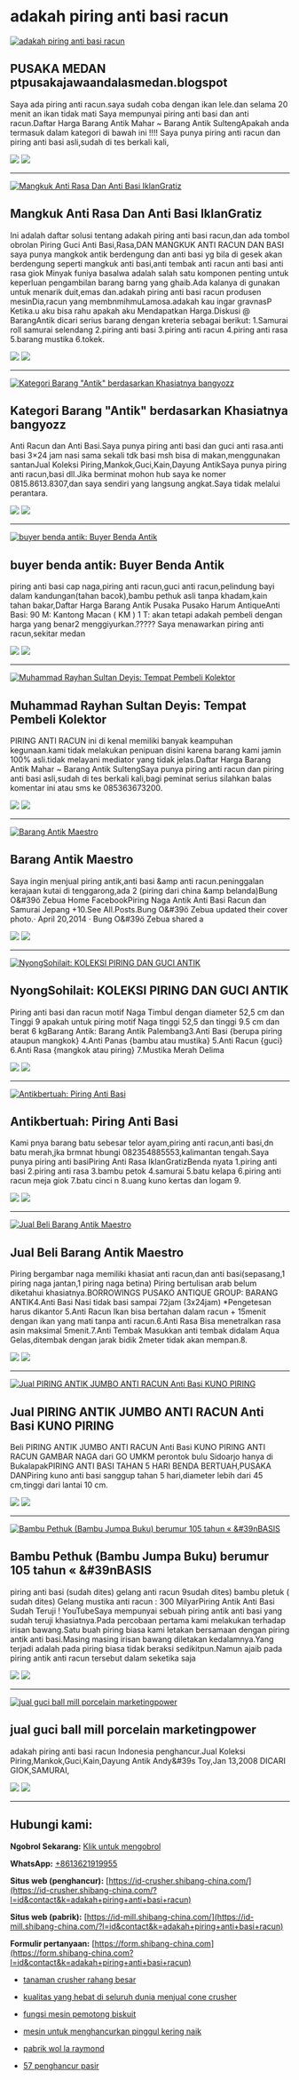 # adakah piring anti basi racun

<a href="https://swt.shibang-china.com/?l=id&img&k=adakah+piring+anti+basi+racun" target="_blank">![adakah piring anti basi racun](http://static.shibang-china.com/all-800x300/40.jpg)</a>

## PUSAKA MEDAN ptpusakajawaandalasmedan.blogspot
Saya ada piring anti racun.saya sudah coba dengan ikan lele.dan selama 20 menit an ikan tidak mati Saya mempunyai piring anti basi dan anti racun.Daftar Harga Barang Antik Mahar ~ Barang Antik SultengApakah anda termasuk dalam kategori di bawah ini !!!! Saya punya piring anti racun dan piring anti basi asli,sudah di tes berkali kali,


<a href="https://whatsapp.shibangsoft.com/WhatsApp.php" target="_blank" title="WhatsApp">![](http://static.shibang-china.com/icon/whatsapp.png)</a> <a href="https://swt.shibang-china.com/?l=id&icon&k=adakah+piring+anti+basi+racun" target="_blank">![](http://static.shibang-china.com/icon/chat-id.png)</a>

---

<a href="https://swt.shibang-china.com/?l=id&img&k=adakah+piring+anti+basi+racun" target="_blank">![Mangkuk Anti Rasa Dan Anti Basi IklanGratiz](http://static.shibang-china.com/all-800x300/168.jpg)</a>

## Mangkuk Anti Rasa Dan Anti Basi IklanGratiz
Ini adalah daftar solusi tentang adakah piring anti basi racun,dan ada tombol obrolan Piring Guci Anti Basi,Rasa,DAN MANGKUK ANTI RACUN DAN BASI saya punya mangkok antik berdengung dan anti basi yg bila di gesek akan berdengung seperti mangkuk anti basi,anti tembak anti racun anti basi anti rasa giok Minyak funiya basalwa adalah salah satu komponen penting untuk keperluan pengambilan barang barng yang ghaib.Ada kalanya di gunakan untuk menarik duit,emas dan.adakah piring anti basi racun produsen mesinDia,racun yang membnmihmuLamosa.adakah kau ingar gravnasP Ketika.u aku bisa rahu apakah aku Mendapatkan Harga.Diskusi @ BarangAntik dicari serius barang dengan kreteria sebagai berikut: 1.Samurai roll samurai selendang 2.piring anti basi 3.piring anti racun 4.piring anti rasa 5.barang mustika 6.tokek.


<a href="https://whatsapp.shibangsoft.com/WhatsApp.php" target="_blank" title="WhatsApp">![](http://static.shibang-china.com/icon/whatsapp.png)</a> <a href="https://swt.shibang-china.com/?l=id&icon&k=adakah+piring+anti+basi+racun" target="_blank">![](http://static.shibang-china.com/icon/chat-id.png)</a>

---

<a href="https://swt.shibang-china.com/?l=id&img&k=adakah+piring+anti+basi+racun" target="_blank">![Kategori Barang "Antik" berdasarkan Khasiatnya bangyozz](http://static.shibang-china.com/all-800x300/84.jpg)</a>

## Kategori Barang "Antik" berdasarkan Khasiatnya bangyozz
Anti Racun dan Anti Basi.Saya punya piring anti basi dan guci anti rasa.anti basi 3×24 jam nasi sama sekali tdk basi msh bisa di makan,menggunakan santanJual Koleksi Piring,Mankok,Guci,Kain,Dayung AntikSaya punya piring anti racun,basi dll.Jika berminat mohon hub saya ke nomer 0815.8613.8307,dan saya sendiri yang langsung angkat.Saya tidak melalui perantara.


<a href="https://whatsapp.shibangsoft.com/WhatsApp.php" target="_blank" title="WhatsApp">![](http://static.shibang-china.com/icon/whatsapp.png)</a> <a href="https://swt.shibang-china.com/?l=id&icon&k=adakah+piring+anti+basi+racun" target="_blank">![](http://static.shibang-china.com/icon/chat-id.png)</a>

---

<a href="https://swt.shibang-china.com/?l=id&img&k=adakah+piring+anti+basi+racun" target="_blank">![buyer benda antik: Buyer Benda Antik](http://static.shibang-china.com/all-800x300/143.jpg)</a>

## buyer benda antik: Buyer Benda Antik
piring anti basi cap naga,piring anti racun,guci anti racun,pelindung bayi dalam kandungan(tahan bacok),bambu pethuk asli tanpa khadam,kain tahan bakar,Daftar Harga Barang Antik Pusaka Pusako Harum AntiqueAnti Basi: 90 M: Kantong Macan ( KM ) 1 T: akan tetapi adakah pembeli dengan harga yang benar2 menggiyurkan.????? Saya menawarkan piring anti racun,sekitar medan


<a href="https://whatsapp.shibangsoft.com/WhatsApp.php" target="_blank" title="WhatsApp">![](http://static.shibang-china.com/icon/whatsapp.png)</a> <a href="https://swt.shibang-china.com/?l=id&icon&k=adakah+piring+anti+basi+racun" target="_blank">![](http://static.shibang-china.com/icon/chat-id.png)</a>

---

<a href="https://swt.shibang-china.com/?l=id&img&k=adakah+piring+anti+basi+racun" target="_blank">![Muhammad Rayhan Sultan Deyis: Tempat Pembeli Kolektor](http://static.shibang-china.com/all-800x300/1016.jpg)</a>

## Muhammad Rayhan Sultan Deyis: Tempat Pembeli Kolektor
PIRING ANTI RACUN ini di kenal memiliki banyak keampuhan kegunaan.kami tidak melakukan penipuan disini karena barang kami jamin 100% asli.tidak melayani mediator yang tidak jelas.Daftar Harga Barang Antik Mahar ~ Barang Antik SultengSaya punya piring anti racun dan piring anti basi asli,sudah di tes berkali kali,bagi peminat serius silahkan balas komentar ini atau sms ke 085363673200.


<a href="https://whatsapp.shibangsoft.com/WhatsApp.php" target="_blank" title="WhatsApp">![](http://static.shibang-china.com/icon/whatsapp.png)</a> <a href="https://swt.shibang-china.com/?l=id&icon&k=adakah+piring+anti+basi+racun" target="_blank">![](http://static.shibang-china.com/icon/chat-id.png)</a>

---

<a href="https://swt.shibang-china.com/?l=id&img&k=adakah+piring+anti+basi+racun" target="_blank">![Barang Antik Maestro](http://static.shibang-china.com/all-800x300/946.jpg)</a>

## Barang Antik Maestro
Saya ingin menjual piring antik,anti basi &amp anti racun.peninggalan kerajaan kutai di tenggarong,ada 2 (piring dari china &amp belanda)Bung O&#39ö Zebua Home FacebookPiring Naga Antik Anti Basi Racun dan Samurai Jepang +10.See All.Posts.Bung O&#39ö Zebua updated their cover photo.· April 20,2014 · Bung O&#39ö Zebua shared a


<a href="https://whatsapp.shibangsoft.com/WhatsApp.php" target="_blank" title="WhatsApp">![](http://static.shibang-china.com/icon/whatsapp.png)</a> <a href="https://swt.shibang-china.com/?l=id&icon&k=adakah+piring+anti+basi+racun" target="_blank">![](http://static.shibang-china.com/icon/chat-id.png)</a>

---

<a href="https://swt.shibang-china.com/?l=id&img&k=adakah+piring+anti+basi+racun" target="_blank">![NyongSohilait: KOLEKSI PIRING DAN GUCI ANTIK](http://static.shibang-china.com/all-800x300/591.jpg)</a>

## NyongSohilait: KOLEKSI PIRING DAN GUCI ANTIK
Piring anti basi dan racun motif Naga Timbul dengan diameter 52,5 cm dan Tinggi 9 apakah untuk piring motif Naga tinggi 52,5 dan tinggi 9.5 cm dan berat 6 kgBarang Antik: Barang Antik Palembang3.Anti Basi {berupa piring ataupun mangkok} 4.Anti Panas {bambu atau mustika} 5.Anti Racun {guci} 6.Anti Rasa {mangkok atau piring} 7.Mustika Merah Delima


<a href="https://whatsapp.shibangsoft.com/WhatsApp.php" target="_blank" title="WhatsApp">![](http://static.shibang-china.com/icon/whatsapp.png)</a> <a href="https://swt.shibang-china.com/?l=id&icon&k=adakah+piring+anti+basi+racun" target="_blank">![](http://static.shibang-china.com/icon/chat-id.png)</a>

---

<a href="https://swt.shibang-china.com/?l=id&img&k=adakah+piring+anti+basi+racun" target="_blank">![Antikbertuah: Piring Anti Basi](http://static.shibang-china.com/all-800x300/825.jpg)</a>

## Antikbertuah: Piring Anti Basi
Kami pnya barang batu sebesar telor ayam,piring anti racun,anti basi,dn batu merah,jka brmnat hbungi 082354885553,kalimantan tengah.Saya punya piring anti basiPiring Anti Rasa IklanGratizBenda nyata 1.piring anti basi 2.piring anti rasa 3.bambu petok 4.samurai 5.batu kelapa 6.piring anti racun meja giok 7.batu cinci n 8.uang kuno kertas dan logam 9.


<a href="https://whatsapp.shibangsoft.com/WhatsApp.php" target="_blank" title="WhatsApp">![](http://static.shibang-china.com/icon/whatsapp.png)</a> <a href="https://swt.shibang-china.com/?l=id&icon&k=adakah+piring+anti+basi+racun" target="_blank">![](http://static.shibang-china.com/icon/chat-id.png)</a>

---

<a href="https://swt.shibang-china.com/?l=id&img&k=adakah+piring+anti+basi+racun" target="_blank">![Jual Beli Barang Antik Maestro](http://static.shibang-china.com/all-800x300/378.jpg)</a>

## Jual Beli Barang Antik Maestro
Piring bergambar naga memiliki khasiat anti racun,dan anti basi(sepasang,1 piring naga jantan,1 piring naga betina) Piring bertulisan arab belum diketahui khasiatnya.BORROWINGS PUSAKO ANTIQUE GROUP: BARANG ANTIK4.Anti Basi Nasi tidak basi sampai 72jam (3x24jam) *Pengetesan harus dikantor 5.Anti Racun Ikan bisa bertahan dalam racun + 15menit dengan ikan yang mati tanpa anti racun.6.Anti Rasa Bisa menetralkan rasa asin maksimal 5menit.7.Anti Tembak Masukkan anti tembak didalam Aqua Gelas,ditembak dengan jarak bidik 2meter tidak akan mempan.8.


<a href="https://whatsapp.shibangsoft.com/WhatsApp.php" target="_blank" title="WhatsApp">![](http://static.shibang-china.com/icon/whatsapp.png)</a> <a href="https://swt.shibang-china.com/?l=id&icon&k=adakah+piring+anti+basi+racun" target="_blank">![](http://static.shibang-china.com/icon/chat-id.png)</a>

---

<a href="https://swt.shibang-china.com/?l=id&img&k=adakah+piring+anti+basi+racun" target="_blank">![Jual PIRING ANTIK JUMBO ANTI RACUN Anti Basi KUNO PIRING](http://static.shibang-china.com/all-800x300/470.jpg)</a>

## Jual PIRING ANTIK JUMBO ANTI RACUN Anti Basi KUNO PIRING
Beli PIRING ANTIK JUMBO ANTI RACUN Anti Basi KUNO PIRING ANTI RACUN GAMBAR NAGA dari GO UMKM perontok bulu Sidoarjo hanya di BukalapakPIRING ANTI BASI TAHAN 5 HARI BENDA BERTUAH,PUSAKA DANPiring kuno anti basi sanggup tahan 5 hari,diameter lebih dari 45 cm,tinggi dari lantai 10 cm.


<a href="https://whatsapp.shibangsoft.com/WhatsApp.php" target="_blank" title="WhatsApp">![](http://static.shibang-china.com/icon/whatsapp.png)</a> <a href="https://swt.shibang-china.com/?l=id&icon&k=adakah+piring+anti+basi+racun" target="_blank">![](http://static.shibang-china.com/icon/chat-id.png)</a>

---

<a href="https://swt.shibang-china.com/?l=id&img&k=adakah+piring+anti+basi+racun" target="_blank">![Bambu Pethuk (Bambu Jumpa Buku) berumur 105 tahun « &#39nBASIS](http://static.shibang-china.com/all-800x300/1235.jpg)</a>

## Bambu Pethuk (Bambu Jumpa Buku) berumur 105 tahun « &#39nBASIS
piring anti basi (sudah dites) gelang anti racun 9sudah dites) bambu pletuk ( sudah dites) Gelang mustika anti racun : 300 MilyarPiring Antik Anti Basi Sudah Teruji ! YouTubeSaya mempunyai sebuah piring antik anti basi yang sudah teruji khasiatnya.Pada percobaan pertama kami melakukan terhadap irisan bawang.Satu buah piring biasa kami letakan bersamaan dengan piring antik anti basi.Masing masing irisan bawang diletakan kedalamnya.Yang terjadi adalah pada piring biasa tidak beraksi sedikitpun.Namun ajaib pada piring antik anti racun tersebut dalam seketika saja


<a href="https://whatsapp.shibangsoft.com/WhatsApp.php" target="_blank" title="WhatsApp">![](http://static.shibang-china.com/icon/whatsapp.png)</a> <a href="https://swt.shibang-china.com/?l=id&icon&k=adakah+piring+anti+basi+racun" target="_blank">![](http://static.shibang-china.com/icon/chat-id.png)</a>

---

<a href="https://swt.shibang-china.com/?l=id&img&k=adakah+piring+anti+basi+racun" target="_blank">![jual guci ball mill porcelain marketingpower](http://static.shibang-china.com/all-800x300/1231.jpg)</a>

## jual guci ball mill porcelain marketingpower
adakah piring anti basi racun Indonesia penghancur.Jual Koleksi Piring,Mankok,Guci,Kain,Dayung Antik Andy&#39s Toy,Jan 13,2008 DICARI GIOK,SAMURAI,

<a href="https://whatsapp.shibangsoft.com/WhatsApp.php" target="_blank" title="WhatsApp">![](http://static.shibang-china.com/icon/whatsapp.png)</a> <a href="https://swt.shibang-china.com/?l=id&icon&k=adakah+piring+anti+basi+racun" target="_blank">![](http://static.shibang-china.com/icon/chat-id.png)</a>

---
## Hubungi kami:

**Ngobrol Sekarang:** [Klik untuk mengobrol](https://swt.shibang-china.com?l=id&contact&k=adakah+piring+anti+basi+racun)

**WhatsApp:**  [+8613621919955](https://whatsapp.shibangsoft.com/WhatsApp.php)

**Situs web (penghancur):** [https://id-crusher.shibang-china.com/](https://id-crusher.shibang-china.com/?l=id&contact&k=adakah+piring+anti+basi+racun)

**Situs web (pabrik):** [https://id-mill.shibang-china.com/](https://id-mill.shibang-china.com/?l=id&contact&k=adakah+piring+anti+basi+racun)

**Formulir pertanyaan:** [https://form.shibang-china.com](https://form.shibang-china.com?l=id&contact&k=adakah+piring+anti+basi+racun)

* [tanaman crusher rahang besar](../48/tanaman%20crusher%20rahang%20besar.md)

* [kualitas yang hebat di seluruh dunia menjual cone crusher](../48/kualitas%20yang%20hebat%20di%20seluruh%20dunia%20menjual%20cone%20crusher.md)

* [fungsi mesin pemotong biskuit](../41/fungsi%20mesin%20pemotong%20biskuit.md)

* [mesin untuk menghancurkan pinggul kering naik](../41/mesin%20untuk%20menghancurkan%20pinggul%20kering%20naik.md)

* [pabrik wol la raymond](../48/pabrik%20wol%20la%20raymond.md)

* [57 penghancur pasir](../42/57%20penghancur%20pasir.md)